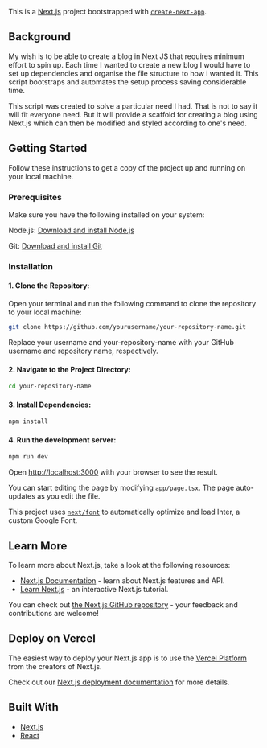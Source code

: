This is a [Next.js](https://nextjs.org/) project bootstrapped with [`create-next-app`](https://github.com/vercel/next.js/tree/canary/packages/create-next-app).

## Background

My wish is to be able to create a blog in Next JS that requires minimum effort to spin up. Each time I wanted to create a new blog I would have to set up dependencies and organise the file structure to how i wanted it. This script bootstraps and automates the setup process saving considerable time.

This script was created to solve a particular need I had. That is not to say it will fit everyone need. But it will provide a scaffold for creating a blog using Next.js which can then be modified and styled according to one's need.


## Getting Started
Follow these instructions to get a copy of the project up and running on your local machine.

### Prerequisites
Make sure you have the following installed on your system:

Node.js: [Download and install Node.js](https://nodejs.org/)

Git: [Download and install Git](https://git-scm.com/)

### Installation
#### 1. Clone the Repository:

Open your terminal and run the following command to clone the repository to your local machine:

```bash 
git clone https://github.com/yourusername/your-repository-name.git
```
Replace your username and your-repository-name with your GitHub username and repository name, respectively.

#### 2. Navigate to the Project Directory:

```bash
cd your-repository-name
```

#### 3. Install Dependencies:

```bash
npm install
```
#### 4. Run the development server:

```bash
npm run dev
```

Open [http://localhost:3000](http://localhost:3000) with your browser to see the result.

You can start editing the page by modifying `app/page.tsx`. The page auto-updates as you edit the file.

This project uses [`next/font`](https://nextjs.org/docs/basic-features/font-optimization) to automatically optimize and load Inter, a custom Google Font.

## Learn More

To learn more about Next.js, take a look at the following resources:

- [Next.js Documentation](https://nextjs.org/docs) - learn about Next.js features and API.
- [Learn Next.js](https://nextjs.org/learn) - an interactive Next.js tutorial.

You can check out [the Next.js GitHub repository](https://github.com/vercel/next.js/) - your feedback and contributions are welcome!

## Deploy on Vercel

The easiest way to deploy your Next.js app is to use the [Vercel Platform](https://vercel.com/new?utm_medium=default-template&filter=next.js&utm_source=create-next-app&utm_campaign=create-next-app-readme) from the creators of Next.js.

Check out our [Next.js deployment documentation](https://nextjs.org/docs/deployment) for more details.

## Built With
- [Next.js](https://nextjs.org/)
- [React](https://reactjs.org/)
